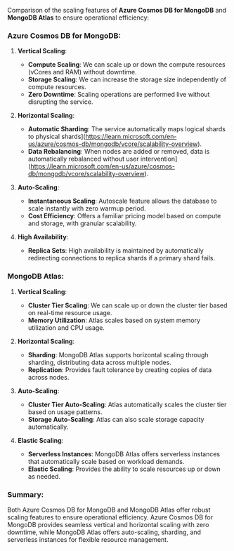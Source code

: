 Comparison of the scaling features of **Azure Cosmos DB for MongoDB** and **MongoDB Atlas** to ensure operational efficiency:

### **Azure Cosmos DB for MongoDB**:
1. **Vertical Scaling**:
   - **Compute Scaling**: We can scale up or down the compute resources (vCores and RAM) without downtime.
   - **Storage Scaling**: We can increase the storage size independently of compute resources.
   - **Zero Downtime**: Scaling operations are performed live without disrupting the service.

2. **Horizontal Scaling**:
   - **Automatic Sharding**: The service automatically maps logical shards to physical shards](https://learn.microsoft.com/en-us/azure/cosmos-db/mongodb/vcore/scalability-overview).
   - **Data Rebalancing**: When nodes are added or removed, data is automatically rebalanced without user intervention](https://learn.microsoft.com/en-us/azure/cosmos-db/mongodb/vcore/scalability-overview).

3. **Auto-Scaling**:
   - **Instantaneous Scaling**: Autoscale feature allows the database to scale instantly with zero warmup period.
   - **Cost Efficiency**: Offers a familiar pricing model based on compute and storage, with granular scalability.

4. **High Availability**:
   - **Replica Sets**: High availability is maintained by automatically redirecting connections to replica shards if a primary shard fails.

### **MongoDB Atlas**:
1. **Vertical Scaling**:
   - **Cluster Tier Scaling**: We can scale up or down the cluster tier based on real-time resource usage.
   - **Memory Utilization**: Atlas scales based on system memory utilization and CPU usage.

2. **Horizontal Scaling**:
   - **Sharding**: MongoDB Atlas supports horizontal scaling through sharding, distributing data across multiple nodes.
   - **Replication**: Provides fault tolerance by creating copies of data across nodes.

3. **Auto-Scaling**:
   - **Cluster Tier Auto-Scaling**: Atlas automatically scales the cluster tier based on usage patterns.
   - **Storage Auto-Scaling**: Atlas can also scale storage capacity automatically.

4. **Elastic Scaling**:
   - **Serverless Instances**: MongoDB Atlas offers serverless instances that automatically scale based on workload demands.
   - **Elastic Scaling**: Provides the ability to scale resources up or down as needed.

### **Summary**:
Both Azure Cosmos DB for MongoDB and MongoDB Atlas offer robust scaling features to ensure operational efficiency. Azure Cosmos DB for MongoDB provides seamless vertical and horizontal scaling with zero downtime, while MongoDB Atlas offers auto-scaling, sharding, and serverless instances for flexible resource management.

